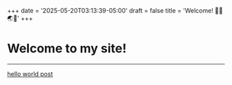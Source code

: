 +++
date = '2025-05-20T03:13:39-05:00'
draft = false
title = 'Welcome! 🐰🔎🌏🔥'
+++

# Welcome to my site!
---
[hello world post](/posts/my-first-post/ "Test!")
